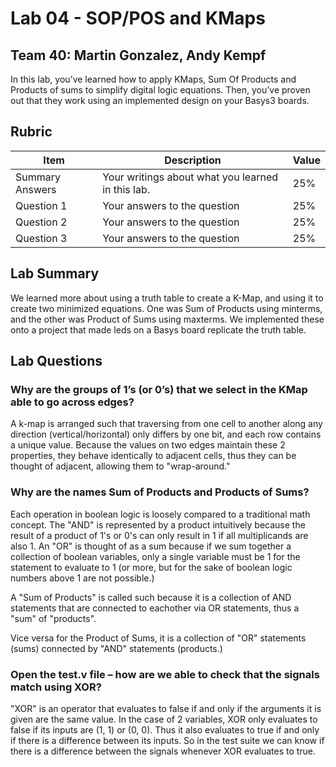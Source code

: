 
# Lab 04 - SOP/POS and KMaps
## Team 40: Martin Gonzalez, Andy Kempf
In this lab, you’ve learned how to apply KMaps, Sum Of Products and Products of
sums to simplify digital logic equations. Then, you’ve proven out that they work
using an implemented design on your Basys3 boards.

## Rubric

| Item | Description | Value |
| ---- | ----------- | ----- |
| Summary Answers | Your writings about what you learned in this lab. | 25% |
| Question 1 | Your answers to the question | 25% |
| Question 2 | Your answers to the question | 25% |
| Question 3 | Your answers to the question | 25% |

## Lab Summary

We learned more about using a truth table to create a K-Map, and using it to create two minimized equations. One was Sum of Products using minterms, and the other was Product of Sums using maxterms. We implemented these onto a project that made leds on a Basys board replicate the truth table. 

## Lab Questions

### Why are the groups of 1’s (or 0’s) that we select in the KMap able to go across edges?

A k-map is arranged such that traversing from one cell to another along any direction (vertical/horizontal) only differs by one bit, and each row contains a unique value. Because the values on two edges maintain these 2 properties, they behave identically to adjacent cells, thus they can be thought of adjacent, allowing them to "wrap-around."

### Why are the names Sum of Products and Products of Sums?

Each operation in boolean logic is loosely compared to a traditional math concept. The "AND" is represented by a product intuitively because the result of a product of 1's or 0's can only result in 1 if all multiplicands are also 1. An "OR" is thought of as a sum because if we sum together a collection of boolean variables, only a single variable must be 1 for the statement to evaluate to 1 (or more, but for the sake of boolean logic numbers above 1 are not possible.)

A "Sum of Products" is called such because it is a collection of AND statements that are connected to eachother via OR statements, thus a "sum" of "products".

Vice versa for the Product of Sums, it is a collection of "OR" statements (sums) connected by "AND" statements (products.)

### Open the test.v file – how are we able to check that the signals match using XOR?

"XOR" is an operator that evaluates to false if and only if the arguments it is given are the same value. In the case of 2 variables, XOR only evaluates to false if its inputs are (1, 1) or (0, 0). Thus it also evaluates to true if and only if there is a difference between its inputs. So in the test suite we can know if there is a difference between the signals whenever XOR evaluates to true.
